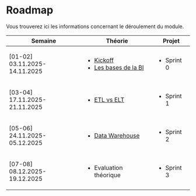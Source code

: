 # Roadmap

Vous trouverez ici les informations concernant le déroulement du module.



| Semaine                                     | Théorie                                                                                                                                                                | Projet                     |
| ------------------------------------------- | ---------------------------------------------------------------------------------------------------------------------------------------------------------------------- | -------------------------- |
| <p>[01-02]<br>03.11.2025-14.11.2025</p>     | <ul><li><a href="../archives/session-2019-2020/kickoff.md">Kickoff</a></li><li><a href="../theorie-et-concepts/les-bases-de-la-bi.md">Les bases de la BI</a></li></ul> | <ul><li>Sprint 0</li></ul> |
| <p>[03-04]<br>17.11.2025-21.11.2025</p>     | <ul><li><a href="../theorie-et-concepts/etl-vs-elt.md">ETL vs ELT</a></li></ul>                                                                                        | <ul><li>Sprint 1</li></ul> |
| <p>[05-06]<br>24.11.2025-05.12.2025<br></p> | <ul><li><a href="../theorie-et-concepts/data-warehouse-vs-data-lake-vs-data-mart.md">Data Warehouse</a></li></ul>                                                      | <ul><li>Sprint 2</li></ul> |
| <p>[07-08]<br>08.12.2025-19.12.2025</p>     | <ul><li>Evaluation théorique</li></ul>                                                                                                                                 | <ul><li>Sprint 3</li></ul> |

